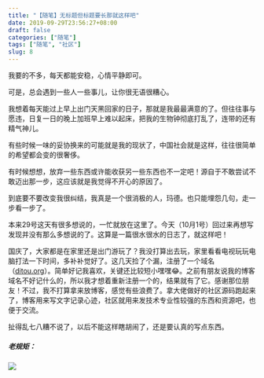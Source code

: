 ```yaml
---
title: "【随笔】无标题但标题要长那就这样吧"
date: 2019-09-29T23:56:27+08:00
draft: false
categories: ["随笔"]
tags: ["随笔", "社区"]
slug: 8
---
```


我要的不多，每天都能安稳，心情平静即可。

可是，总会遇到一些人一些事儿，让你很无语很糟心。

我想着每天能过上早上出门天黑回家的日子，那就是我最最满意的了。但往往事与愿违，日复一日的晚上加班早上难以起床，把我的生物钟彻底打乱了，连带的还有精气神儿。

有些时候一味的妥协换来的可能就是我的现状了，中国社会就是这样，往往很简单的希望都会变的很奢侈。

有时候想想，放弃一些东西或许能收获另一些东西也不一定吧！源自于不敢尝试不敢迈出那一步，这应该就是我觉得不开心的原因了。

到底要不要改变我很纠结，我真是一个很消极的人，玛德。也只能埋怨几句，走一步看一步了。

本来29号这天有很多想说的，一忙就放在这里了。今天（10月1号）回过来再想写发现并没有那么多想说的了。这算是一篇很水很水的日志了，就这样吧！

国庆了，大家都是在家里还是出门游玩了？我没打算出去玩，家里看看电视玩玩电脑打法一下时间，多补补觉好了。这几天捡了个漏，注册了一个域名（[ditou.org](https://ditou.org)）。简单好记我喜欢，关键还比较短小嘿嘿😂。之前有朋友说我的博客域名不好记什么的，所以我才想着重新注册一个的，结果就有了它。感谢那位朋友！不过，我不打算拿来放博客，感觉有些浪费了。拿大佬做好的社区源码跑起来了，博客用来写文字记录心迹，社区就用来发技术专业性较强的东西和资源吧，也便于交流。

扯得乱七八糟不说了，以后不能这样瞎胡闹了，还是要认真的写点东西。

##### 老规矩：

![](https://img.1078503.org/imgs/2019/09/87db4efae80bb5e9.jpg)